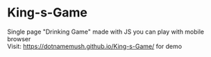 # King-s-Game
Single page "Drinking Game" made with JS you can play with mobile browser <br>
Visit: https://dotnamemush.github.io/King-s-Game/ for demo
